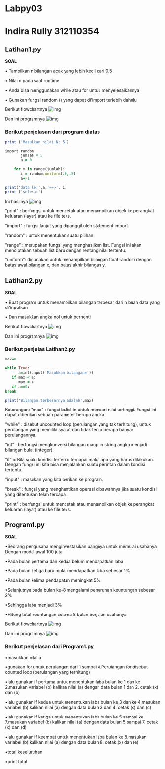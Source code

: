 # Labpy03
# Indira Rully 312110354
## Latihan1.py
**SOAL**

• Tampilkan n bilangan acak yang lebih kecil dari 0.5

• Nilai n pada saat runtime

• Anda bisa menggunakan while atau for untuk menyelesaikannya

• Gunakan fungsi random () yang dapat di'import terlebih dahulu

Berikut flowchartnya
![img](Screenshot/ss1.png)

Dan ini programnya
![img](Screenshot/ss2.png)

### Berikut penjelasan dari program diatas
```ruby
print ('Masukkan nilai N: 5')

import random
       jumlah = 5
       a = 0

    for x in range(jumlah):
       i = random.uniform(.0,.5)
       a+=1

print('data ke:',a,'==>', i)
print ('selesai')
```
Ini hasilnya
![img](Screenshot/ss3.png)

"print" : berfungsi untuk mencetak atau menampilkan objek ke perangkat keluaran (layar) atau ke file teks.

"import" : fungsi lanjut yang dipanggil oleh statement import.

"random" : untuk menentukan suatu pilihan.

"range" : merupakan fungsi yang menghasilkan list. Fungsi ini akan menciptakan sebuah list baru dengan rentang nilai tertentu.

"uniform": digunakan untuk menampilkan bilangan float random dengan batas awal bilangan x, dan batas akhir bilangan y.

## Latihan2.py
**SOAL**

• Buat program untuk menampilkan bilangan terbesar dari n buah data yang di'inputkan

• Dan masukkan angka nol untuk berhenti

Berikut flowchartnya
![img](Screenshot/ss4.png)

Dan ini programnya
![img](Screenshot/ss5.png)

### Berikut penjelas Latihan2.py
```ruby
max=0

while True:
      a=int(input('Masukkan bilangan='))
   if max < a:
      max = a
   if a==0:
break

print('Bilangan terbesarnya adalah',max)
```

Keterangan:
"max" : fungsi bulid-in untuk mencari nilai tertinggi. Fungsi ini dapat diberikan sebuah parameter berupa angka.

"while" : disebut uncounted loop (perulangan yang tak terhitung), untuk perulangan yang memiliki syarat dan tidak tentu berapa banyak perulangannya.

"int" : berfungsi mengkonversi bilangan maupun string angka menjadi bilangan bulat (integer).

"if" = Bila suatu kondisi tertentu tercapai maka apa yang harus dilakukan. Dengan fungsi ini kita bisa menjalankan suatu perintah dalam kondisi tertentu.

"input" : masukan yang kita berikan ke program.

"break" : fungsi yang menghentikan operasi dibawahnya jika suatu kondisi yang ditentukan telah tercapai.

"print" : berfungsi untuk mencetak atau menampilkan objek ke perangkat keluaran (layar) atau ke file teks.

## Program1.py
**SOAL**

•Seorang pengusaha menginvestasikan uangnya untuk memulai usahanya Dengan modal awal 100 juta

•Pada bulan pertama dan kedua belum mendapatkan laba

•Pada bulan ketiga baru mulai mendapatkan laba sebesar 1%

•Pada bulan kelima pendapatan meningkat 5%

•Selanjutnya pada bulan ke-8 mengalami penurunan keuntungan sebesar 2%

•Sehingga laba menjadi 3%

•Hitung total keuntungan selama 8 bulan berjalan usahanya

Berikut flowchartnya
![img](Screenshot/ss6.png)

Dan ini programnya
![img](Screenshot/ss7.png)

### Berikut penjelasan dari Program1.py

•masukkan nilai a

•gunakan for untuk perulangan dari 1 sampai 8.Perulangan for disebut counted loop (perulangan yang terhitung)

•lalu gunakan if pertama untuk menentukan laba bulan ke 1 dan ke 2.masukan variabel (b) kalikan nilai (a) dengan data bulan 1 dan 2. cetak (x) dan (b)

•lalu gunakan if kedua untuk menentukan laba bulan ke 3 dan ke 4.masukan variabel (b) kalikan nilai (a) dengan data bulan 3 dan 4. cetak (x) dan (c)

•lalu gunakan if ketiga untuk menentukan laba bulan ke 5 sampai ke 7.masukan variabel (b) kalikan nilai (a) dengan data bulan 5 sampai 7. cetak (x) dan (d)

•lalu gunakan if keempat untuk menentukan laba bulan ke 8.masukan variabel (b) kalikan nilai (a) dengan data bulan 8. cetak (x) dan (e)

•total keseluruhan

•print total
